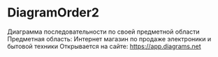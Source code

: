 # DiagramOrder2
Диаграмма последовательности по своей предметной области 
Предметная область: Интернет магазин по продаже электроники и бытовой техники
Открывается на сайте: https://app.diagrams.net
